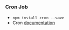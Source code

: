 ### Cron Job

- `npm install cron --save`
- Cron [documentation](https://github.com/ncb000gt/node-cron)

